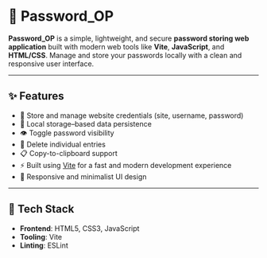 # 🔐 Password_OP

**Password_OP** is a simple, lightweight, and secure **password storing web application** built with modern web tools like **Vite**, **JavaScript**, and **HTML/CSS**. Manage and store your passwords locally with a clean and responsive user interface.

---

## ✨ Features

- 📁 Store and manage website credentials (site, username, password)
- 🔐 Local storage–based data persistence
- 👁️ Toggle password visibility
- 🧹 Delete individual entries
- 📋 Copy-to-clipboard support
- ⚡ Built using [Vite](https://vitejs.dev/) for a fast and modern development experience
- 🎨 Responsive and minimalist UI design

---

## 🧰 Tech Stack

- **Frontend**: HTML5, CSS3, JavaScript
- **Tooling**: Vite
- **Linting**: ESLint
